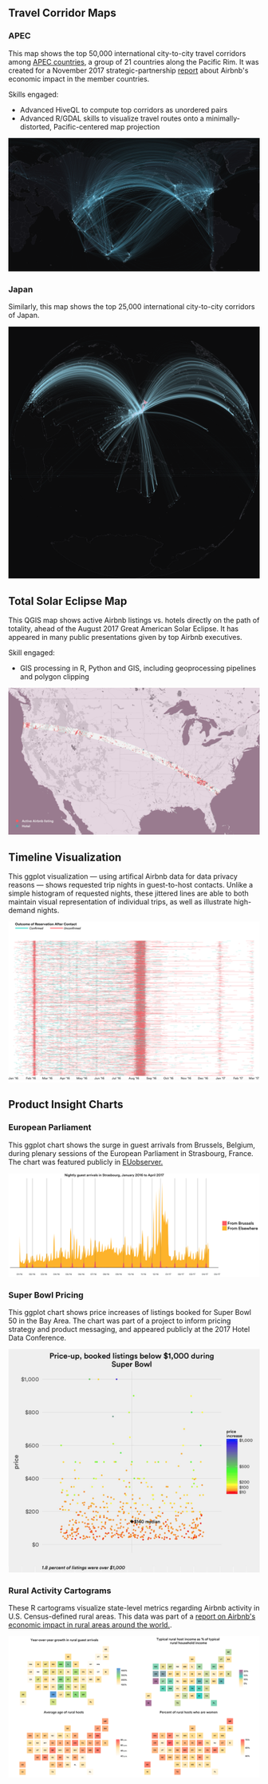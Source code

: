 ## Travel Corridor Maps

### APEC

This map shows the top 50,000 international city-to-city travel corridors among [APEC countries](https://www.apec.org/about-us/about-apec/member-economies.aspx), a group of 21 countries along the Pacific Rim. It was created for a November 2017 strategic-partnership [report](https://2sqy5r1jf93u30kwzc1smfqt-wpengine.netdna-ssl.com/wp-content/uploads/2017/11/PC0284-APEC_Report_171107.pdf) about Airbnb's economic impact in the member countries.

Skills engaged:

* Advanced HiveQL to compute top corridors as unordered pairs
* Advanced R/GDAL skills to visualize travel routes onto a minimally-distorted, Pacific-centered map projection

![](images/APEC_corridors_map.png)

### Japan

Similarly, this map shows the top 25,000 international city-to-city corridors of Japan. 

![](images/JP_corridors_map.png)

## Total Solar Eclipse Map

This QGIS map shows active Airbnb listings vs. hotels directly on the path of totality, ahead of the August 2017 Great American Solar Eclipse. It has appeared in many public presentations given by top Airbnb executives.

Skill engaged: 

* GIS processing in R, Python and GIS, including geoprocessing pipelines and polygon clipping 

![](images/solar_eclipse_map.png)


## Timeline Visualization

This ggplot visualization — using artifical Airbnb data for data privacy reasons — shows requested trip nights in guest-to-host contacts. Unlike a simple histogram of requested nights, these jittered lines are able to both maintain visual representation of individual trips, as well as illustrate high-demand nights.

![](images/contacts_timeline.png)


## Product Insight Charts

### European Parliament

This ggplot chart shows the surge in guest arrivals from Brussels, Belgium, during plenary sessions of the European Parliament in Strasbourg, France. The chart was featured publicly in [EUobserver.](https://euobserver.com/business/137889)

![](images/euro_parliament_chart.png)

### Super Bowl Pricing

This ggplot chart shows price increases of listings booked for Super Bowl 50 in the Bay Area. The chart was part of a project to inform pricing strategy and product messaging, and appeared publicly at the 2017 Hotel Data Conference.

![](images/superbowl_pricing_chart.png)

### Rural Activity Cartograms

These R cartograms visualize state-level metrics regarding Airbnb activity in U.S. Census-defined rural areas. This data was part of a [report on Airbnb's economic impact in rural areas around the world.](https://www.airbnbcitizen.com/airbnb-and-rural-hosting/).

![](images/cartograms.png)
